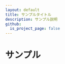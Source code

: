 ```yaml
---
layout: default
title: サンプルタイトル
description: サンプル説明
github:
  is_project_page: false
---
```


# サンプル
